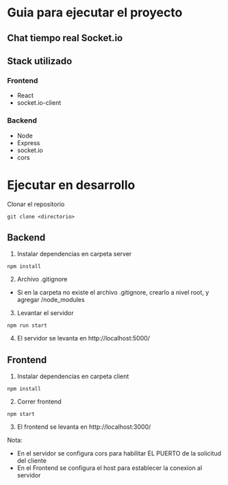 # Guia para ejecutar el proyecto 
## Chat tiempo real  Socket.io

## Stack utilizado
### Frontend
 * React
 * socket.io-client
### Backend
 * Node
 * Express
 * socket.io
 * cors
 
# Ejecutar en desarrollo 
Clonar el repositorio
```
git clone <directorio>
```
## Backend

1. Instalar dependencias en carpeta server  
```
npm install 
```
2. Archivo .gitignore
- Si en la carpeta no existe el archivo  .gitignore, crearlo a nivel root, y agregar /node_modules

3. Levantar el servidor
```
npm run start
```
4. El servidor se levanta en 
http://localhost:5000/

## Frontend

1. Instalar dependencias en carpeta client
```
npm install
```
2. Correr frontend
```
npm start
```
3. El frontend se levanta en 
http://localhost:3000/

Nota: 
* En el servidor se configura cors para habilitar EL PUERTO de la solicitud del cliente 
* En el Frontend se configura el host para establecer la conexion al servidor 





